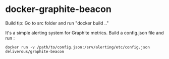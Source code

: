 docker-graphite-beacon
======================

Build tip:
Go to src folder and run "docker build .."

It's a simple alerting system for Graphite metrics. 
Build a config.json file and run :
  
    docker run -v /path/to/config.json:/srv/alerting/etc/config.json deliverous/graphite-beacon
 
